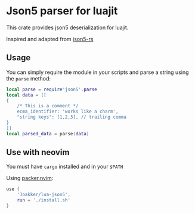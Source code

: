 # Json5 parser for luajit

This crate provides json5 deserialization for luajit.

Inspired and adapted from [json5-rs](https://github.com/callum-oakley/json5-rs)

## Usage

You can simply require the module in your scripts and parse a string using the
`parse` method:

```lua
local parse = require'json5'.parse
local data = [[
{
    /* This is a comment */
    ecma_identifier: 'works like a charm',
    "string keys": [1,2,3], // trailing comma
}
]]
local parsed_data = parse(data)
```

## Use with neovim

You must have `cargo` installed and in your `$PATH`

Using [packer.nvim](https://github.com/wbthomason/packer.nvim):

```lua
use {
    'Joakker/lua-json5',
    run = './install.sh'
}
```
